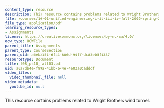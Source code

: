 ```yaml
---
content_type: resource
description: This resource contains problems related to Wright Brothers wind tunnel.
file: /courses/16-01-unified-engineering-i-ii-iii-iv-fall-2005-spring-2006/a0a7db4ef99a41bb644e4e03a0cadddf_f08_ps10_fall03.pdf
file_type: application/pdf
learning_resource_types:
- Assignments
license: https://creativecommons.org/licenses/by-nc-sa/4.0/
ocw_type: OCWFile
parent_title: Assignments
parent_type: CourseSection
parent_uid: a6eb2151-6f41-806d-94ff-dc83eb5f4337
resourcetype: Document
title: f08_ps10_fall03.pdf
uid: a0a7db4e-f99a-41bb-644e-4e03a0cadddf
video_files:
  video_thumbnail_file: null
video_metadata:
  youtube_id: null
---
```

This resource contains problems related to Wright Brothers wind tunnel.